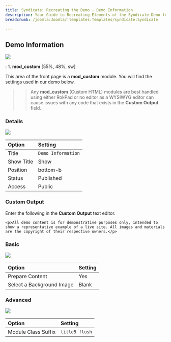 ```yaml
---
title: Syndicate: Recreating the Demo - Demo Information
description: Your Guide to Recreating Elements of the Syndicate Demo for Joomla
breadcrumb: /joomla:Joomla/!templates:Templates/syndicate:Syndicate

---
```


Demo Information
-----

![][demo]

:   1. **mod_custom** [55%, 48%, sw]

This area of the front page is a **mod_custom** module. You will find the settings used in our demo below.

>> Any **mod_custom** (Custom HTML) modules are best handled using either RokPad or no editor as a WYSIWYG editor can cause issues with any code that exists in the **Custom Output** field.

### Details

![][demo2]

| Option     | Setting               |  
| :--------- | :-------------------- |  
| Title      | `Demo Information`    |  
| Show Title | Show                  |  
| Position   | bottom-b              |  
| Status     | Published             |  
| Access     | Public                |  

### Custom Output

Enter the following in the **Custom Output** text editor.

~~~
<p>All demo content is for demonstrative purposes only, intended to show a representative example of a live site. All images and materials are the copyright of their respective owners.</p>
~~~

### Basic

![][demo3]

| Option                    | Setting |  
| :------------------------ | :------ |  
| Prepare Content           | Yes     |  
| Select a Background Image | Blank   |

### Advanced

![][demo4]

| Option              | Setting        |
| :------------------ | :------------  |
| Module Class Suffix | `title5 flush` |

[demo]: assets/demo_5.jpeg
[demo2]: assets/demo_6a.jpeg
[demo3]: assets/demo_6b.jpeg
[demo4]: assets/demo_6c.jpeg
